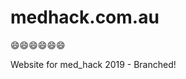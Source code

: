 # medhack.com.au 
:smile::smile::smile::smile::smile::smile:

Website for med_hack 2019 - Branched! 

